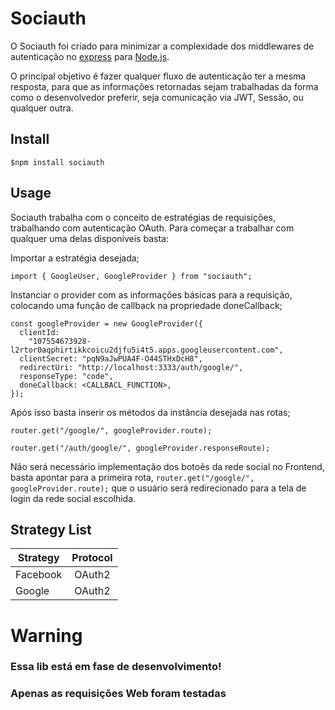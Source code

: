 # Sociauth

O Sociauth foi criado para minimizar a complexidade dos middlewares de autenticação no [express](http://expressjs.com/) para [Node.js](https://nodejs.org/en/).

O principal objetivo é fazer qualquer fluxo de autenticação ter a mesma resposta, para que as informações retornadas sejam trabalhadas da forma como o desenvolvedor preferir, seja comunicação via JWT, Sessão, ou qualquer outra.

## Install

```
$npm install sociauth
```

## Usage

Sociauth trabalha com o conceito de estratégias de requisições, trabalhando com autenticação OAuth. Para começar a trabalhar com qualquer uma delas disponíveis basta:

Importar a estratégia desejada;

```
import { GoogleUser, GoogleProvider } from "sociauth";
```

Instanciar o provider com as informações básicas para a requisição, colocando uma função de callback na propriedade doneCallback;

```
const googleProvider = new GoogleProvider({
  clientId:
    "107554673928-l2rtor0aqphirtikkcoicu2djfu5i4t5.apps.googleusercontent.com",
  clientSecret: "pqN9aJwPUA4F-O44STHxDcH8",
  redirectUri: "http://localhost:3333/auth/google/",
  responseType: "code",
  doneCallback: <CALLBACL_FUNCTION>,
});
```

Após isso basta inserir os métodos da instância desejada nas rotas;

```
router.get("/google/", googleProvider.route);

router.get("/auth/google/", googleProvider.responseRoute);
```

Não será necessário implementação dos botoẽs da rede social no Frontend, basta apontar para a primeira rota, `router.get("/google/", googleProvider.route);` que o usuário será redirecionado para a tela de login da rede social escolhida.


## Strategy List

| Strategy        | Protocol | 
| ------------- |:-------------:|
| Facebook     | OAuth2 |
| Google      | OAuth2|


# Warning
### Essa lib está em fase de desenvolvimento!
### Apenas as requisições Web foram testadas
